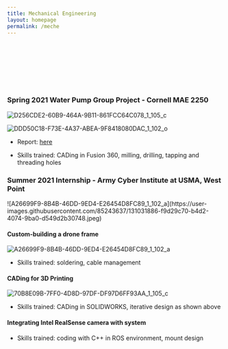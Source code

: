 ```yaml
---
title: Mechanical Engineering
layout: homepage
permalink: /meche
---
```


<br>
<br>
<br>
<br>
<br>
<br>

<h3> 
  Spring 2021 Water Pump Group Project - Cornell MAE 2250
</h3>

<!---
<h4> 
  Product Photos
</h4>
--->
![D256CDE2-60B9-464A-9B11-861FCC64C078_1_105_c](https://user-images.githubusercontent.com/85243637/131031499-12d37e36-decc-448b-8fe1-1c1ca5a303e7.jpeg)

![DDD50C18-F73E-4A37-ABEA-9F8418080DAC_1_102_o](https://user-images.githubusercontent.com/85243637/131031518-42832d3b-934d-4e25-a089-485ed1bbf763.jpeg)

<body> 
  
  * Report: <a href= "https://drive.google.com/file/d/1rhWu1hSy8w7UGFqcLZ9dSepFJnpRx_bB/view" target="_blank"> here </a>
  
  * Skills trained: CADing in Fusion 360, milling, drilling, tapping and threading holes

</body>



<h3> 
  Summer 2021 Internship - Army Cyber Institute at USMA, West Point 
</h3>
![A26699F9-8B4B-46DD-9ED4-E26454D8FC89_1_102_a](https://user-images.githubusercontent.com/85243637/131031886-f9d29c70-b4d2-4074-9ba0-d549d2b30748.jpeg)

<h4> 
  Custom-building a drone frame
</h4>

![A26699F9-8B4B-46DD-9ED4-E26454D8FC89_1_102_a](https://user-images.githubusercontent.com/85243637/131031973-e8997338-decd-4f03-ab3d-d7477a49217e.jpeg)

<body> 
  
  * Skills trained: soldering, cable management
</body>

<h4> 
  CADing for 3D Printing
</h4>

![70B8E09B-7FF0-4D8D-97DF-DF97D6FF93AA_1_105_c](https://user-images.githubusercontent.com/85243637/131031694-110a3096-ad70-40a4-bc18-5041508d6afc.jpeg)

<body>   
  
  * Skills trained: CADing in SOLIDWORKS, iterative design as shown above

</body>

<h4> 
  Integrating Intel RealSense camera with system
</h4>
<body>   
  
  * Skills trained: coding with C++ in ROS environment, mount design

</body>

<!---
<h3> 
  Robotics club projects - Combat Robotics @ Cornell
</h3>

<h4> 
  2020-21 Sportsman Robot Subteam Project
</h4>

<h4> 
  Summer 2020 3lb Robot Group Project
</h4>
--->
